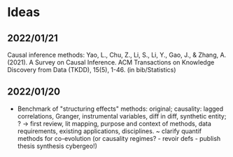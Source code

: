 



# Ideas

## 2022/01/21

Causal inference methods: Yao, L., Chu, Z., Li, S., Li, Y., Gao, J., & Zhang, A. (2021). A Survey on Causal Inference. ACM Transactions on Knowledge Discovery from Data (TKDD), 15(5), 1-46. (in bib/Statistics)

## 2022/01/20

 * Benchmark of "structuring effects" methods: original; causality: lagged correlations, Granger, instrumental variables, diff in diff, synthetic entity; ?
-> first review, lit mapping, purpose and context of methods, data requirements, existing applications, disciplines.
~ clarify quantif methods for co-evolution (or causality regimes? - revoir defs - publish thesis synthesis cybergeo!)

